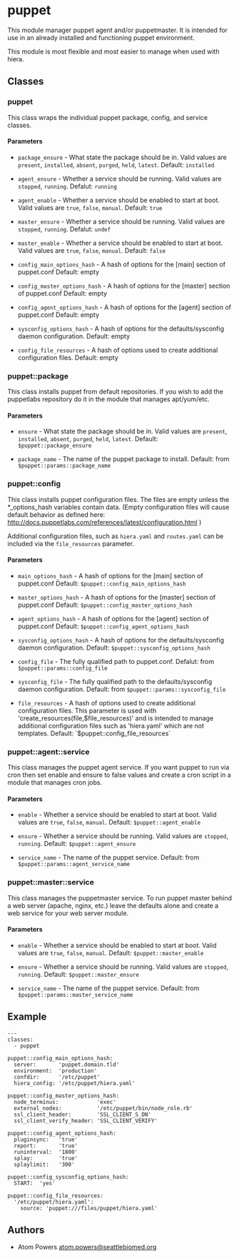 puppet
===

This module manager puppet agent and/or puppetmaster.
It is intended for use in an already installed and functioning puppet environment.

This module is most flexible and most easier to manage when used with hiera.

## Classes

### puppet
This class wraps the individual puppet package, config, and service classes.

#### Parameters
* `package_ensure` - What state the package should be in.
Valid values are `present`, `installed`, `absent`, `purged`, `held`, `latest`.
Default: `installed`

* `agent_ensure` - Whether a service should be running.
Valid values are `stopped`, `running`.
Defalut: `running`

* `agent_enable` - Whether a service should be enabled to start at boot.
Valid values are `true`, `false`, `manual`.
Default: `true`

* `master_ensure` - Whether a service should be running.
Valid values are `stopped`, `running`.
Defalut: `undef`

* `master_enable` - Whether a service should be enabled to start at boot.
Valid values are `true`, `false`, `manual`.
Default: `false`

* `config_main_options_hash` - A hash of options for the [main] section of puppet.conf
Default: empty

* `config_master_options_hash` - A hash of options for the [master] section of puppet.conf
Default: empty

* `config_agent_options_hash` - A hash of options for the [agent] section of puppet.conf
Default: empty

* `sysconfig_options_hash` - A hash of options for the defaults/sysconfig daemon configuration.
Default: empty

*  `config_file_resources` - A hash of options used to create additional configuration files.
Default: empty


### puppet::package
This class installs puppet from default repositories.
If you wish to add the puppetlabs repository do it in the module that manages apt/yum/etc.

#### Parameters
* `ensure` - What state the package should be in.
Valid values are `present`, `installed`, `absent`, `purged`, `held`, `latest`.
Default: `$puppet::package_ensure`

* `package_name` - The name of the puppet package to install.
Default: from `$puppet::params::package_name`

### puppet::config
This class installs puppet configuration files. The files are empty unless the
*_options_hash variables contain data. (Empty configuration files will cause default
behavior as defined here: http://docs.puppetlabs.com/references/latest/configuration.html )

Additional configuration files, such as `hiera.yaml` and `routes.yaml` can be
included via the `file_resources` parameter.

#### Parameters
* `main_options_hash` - A hash of options for the [main] section of puppet.conf
Default: `$puppet::config_main_options_hash`

* `master_options_hash` - A hash of options for the [master] section of puppet.conf
Default: `$puppet::config_master_options_hash`

* `agent_options_hash` - A hash of options for the [agent] section of puppet.conf
Default: `$puppet::config_agent_options_hash`

* `sysconfig_options_hash` - A hash of options for the defaults/sysconfig daemon configuration.
Default: `$puppet::sysconfig_options_hash`

* `config_file` - The fully qualified path to puppet.conf.
Defalut: from `$puppet::params::config_file`

* `sysconfig_file` - The fully qualified path to the defaults/sysconfig daemon configuration.
Default: from `$puppet::params::sysconfig_file`

*  `file_resources` - A hash of options used to create additional configuration files.
This parameter is used with 'create_resources(file,$file_resources)' and is intended
to manage additional configuration files such as 'hiera.yaml' which are not templates.
Default: `$puppet::config_file_resources`

### puppet::agent::service
This class manages the puppet agent service.
If you want puppet to run via cron then set enable and ensure to false values
and create a cron script in a module that manages cron jobs.

#### Parameters
* `enable` - Whether a service should be enabled to start at boot.
Valid values are `true`, `false`, `manual`.
Default: `$puppet::agent_enable`

* `ensure` - Whether a service should be running.
Valid values are `stopped`, `running`.
Default: `$puppet::agent_ensure`

* `service_name` - The name of the puppet service.
Default: from `$puppet::params::agent_service_name`

### puppet::master::service
This class manages the puppetmaster service.
To run puppet master behind a web server (apache, nginx, etc.) leave the defaults
alone and create a web service for your web server module.

#### Parameters
* `enable` - Whether a service should be enabled to start at boot.
Valid values are `true`, `false`, `manual`.
Default: `$puppet::master_enable`

* `ensure` - Whether a service should be running.
Valid values are `stopped`, `running`.
Default: `$puppet::master_ensure`

* `service_name` - The name of the puppet service.
Default: from `$puppet::params::master_service_name`

## Example
    ---
    classes:
      - puppet

    puppet::config_main_options_hash:
      server:       'puppet.domain.tld'
      environment:  'production'
      confdir:      '/etc/puppet'
      hiera_config: '/etc/puppet/hiera.yaml'

    puppet::config_master_options_hash:
      node_terminus:            'exec'
      external_nodes:           '/etc/puppet/bin/node_role.rb'
      ssl_client_header:        'SSL_CLIENT_S_DN'
      ssl_client_verify_header: 'SSL_CLIENT_VERIFY'

    puppet::config_agent_options_hash:
      pluginsync:   'true'
      report:       'true'
      runinterval:  '1800'
      splay:        'true'
      splaylimit:   '300'

    puppet::config_sysconfig_options_hash:
      START:  'yes'

    puppet::config_file_resources:
      '/etc/puppet/hiera.yaml':
        source: 'puppet:///files/puppet/hiera.yaml'

## Authors
* Atom Powers <atom.powers@seattlebiomed.org>

